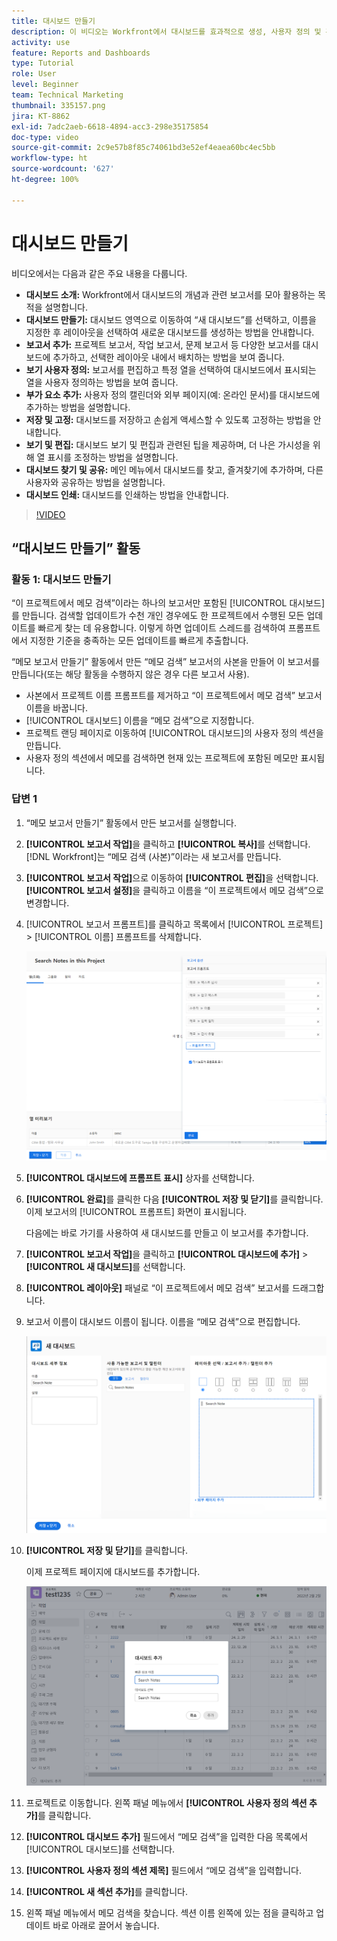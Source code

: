 ```yaml
---
title: 대시보드 만들기
description: 이 비디오는 Workfront에서 대시보드를 효과적으로 생성, 사용자 정의 및 관리하는 방법을 안내하여 프로젝트 관련 데이터를 모니터링하고 공유하는 데 도움을 줍니다.
activity: use
feature: Reports and Dashboards
type: Tutorial
role: User
level: Beginner
team: Technical Marketing
thumbnail: 335157.png
jira: KT-8862
exl-id: 7adc2aeb-6618-4894-acc3-298e35175854
doc-type: video
source-git-commit: 2c9e57b8f85c74061bd3e52ef4eaea60bc4ec5bb
workflow-type: ht
source-wordcount: '627'
ht-degree: 100%

---
```


# 대시보드 만들기

비디오에서는 다음과 같은 주요 내용을 다룹니다.

* **대시보드 소개:** Workfront에서 대시보드의 개념과 관련 보고서를 모아 활용하는 목적을 설명합니다. &#x200B;
* **대시보드 만들기:** 대시보드 영역으로 이동하여 “새 대시보드”를 선택하고, 이름을 지정한 후 레이아웃을 선택하여 새로운 대시보드를 생성하는 방법을 안내합니다. &#x200B;
* **보고서 추가:** 프로젝트 보고서, 작업 보고서, 문제 보고서 등 다양한 보고서를 대시보드에 추가하고, 선택한 레이아웃 내에서 배치하는 방법을 보여 줍니다. &#x200B;
* **보기 사용자 정의:** 보고서를 편집하고 특정 열을 선택하여 대시보드에서 표시되는 열을 사용자 정의하는 방법을 보여 줍니다. &#x200B;
* **부가 요소 추가:** 사용자 정의 캘린더와 외부 페이지(예: 온라인 문서)를 대시보드에 추가하는 방법을 설명합니다. &#x200B;
* **저장 및 고정:** 대시보드를 저장하고 손쉽게 액세스할 수 있도록 고정하는 방법을 안내합니다. &#x200B;
* **보기 및 편집:** 대시보드 보기 및 편집과 관련된 팁을 제공하며, 더 나은 가시성을 위해 열 표시를 조정하는 방법을 설명합니다. &#x200B;
* **대시보드 찾기 및 공유:** 메인 메뉴에서 대시보드를 찾고, 즐겨찾기에 추가하며, 다른 사용자와 공유하는 방법을 설명합니다. &#x200B;
* **대시보드 인쇄:** 대시보드를 인쇄하는 방법을 안내합니다. &#x200B;


>[!VIDEO](https://video.tv.adobe.com/v/335157/?quality=12&learn=on)


## “대시보드 만들기” 활동

### 활동 1: 대시보드 만들기

“이 프로젝트에서 메모 검색”이라는 하나의 보고서만 포함된 [!UICONTROL 대시보드]를 만듭니다. 검색할 업데이트가 수천 개인 경우에도 한 프로젝트에서 수행된 모든 업데이트를 빠르게 찾는 데 유용합니다. 이렇게 하면 업데이트 스레드를 검색하여 프롬프트에서 지정한 기준을 충족하는 모든 업데이트를 빠르게 추출합니다.

“메모 보고서 만들기” 활동에서 만든 “메모 검색” 보고서의 사본을 만들어 이 보고서를 만듭니다(또는 해당 활동을 수행하지 않은 경우 다른 보고서 사용).

* 사본에서 프로젝트 이름 프롬프트를 제거하고 “이 프로젝트에서 메모 검색” 보고서 이름을 바꿉니다.
* [!UICONTROL 대시보드] 이름을 “메모 검색”으로 지정합니다.
* 프로젝트 랜딩 페이지로 이동하여 [!UICONTROL 대시보드]의 사용자 정의 섹션을 만듭니다.
* 사용자 정의 섹션에서 메모를 검색하면 현재 있는 프로젝트에 포함된 메모만 표시됩니다.

### 답변 1

1. “메모 보고서 만들기” 활동에서 만든 보고서를 실행합니다.
1. **[!UICONTROL 보고서 작업]**&#x200B;을 클릭하고 **[!UICONTROL 복사]**&#x200B;를 선택합니다. [!DNL Workfront]는 “메모 검색 (사본)”이라는 새 보고서를 만듭니다.
1. **[!UICONTROL 보고서 작업]**&#x200B;으로 이동하여 **[!UICONTROL 편집]**&#x200B;을 선택합니다. **[!UICONTROL 보고서 설정]**&#x200B;을 클릭하고 이름을 “이 프로젝트에서 메모 검색”으로 변경합니다.
1. [!UICONTROL 보고서 프롬프트]를 클릭하고 목록에서 [!UICONTROL 프로젝트] > [!UICONTROL 이름] 프롬프트를 삭제합니다.

   ![새 대시보드를 생성하는 화면 이미지](assets/edit-report-prompts.png)

1. **[!UICONTROL 대시보드에 프롬프트 표시]** 상자를 선택합니다.
1. **[!UICONTROL 완료]**&#x200B;를 클릭한 다음 **[!UICONTROL 저장 및 닫기]**&#x200B;를 클릭합니다. 이제 보고서의 [!UICONTROL 프롬프트] 화면이 표시됩니다.

   다음에는 바로 가기를 사용하여 새 대시보드를 만들고 이 보고서를 추가합니다.

1. **[!UICONTROL 보고서 작업]**&#x200B;을 클릭하고 **[!UICONTROL 대시보드에 추가]** > **[!UICONTROL 새 대시보드]**&#x200B;를 선택합니다.
1. **[!UICONTROL 레이아웃]** 패널로 “이 프로젝트에서 메모 검색” 보고서를 드래그합니다.
1. 보고서 이름이 대시보드 이름이 됩니다. 이름을 “메모 검색”으로 편집합니다.

   ![새 대시보드를 생성하는 화면 이미지](assets/create-dashboard.png)

1. **[!UICONTROL 저장 및 닫기]**&#x200B;를 클릭합니다.

   이제 프로젝트 페이지에 대시보드를 추가합니다.

   ![새 대시보드를 생성하는 화면 이미지](assets/add-custom-section.png)

1. 프로젝트로 이동합니다. 왼쪽 패널 메뉴에서 **[!UICONTROL 사용자 정의 섹션 추가]**&#x200B;를 클릭합니다.
1. **[!UICONTROL 대시보드 추가]** 필드에서 “메모 검색”을 입력한 다음 목록에서 [!UICONTROL 대시보드]를 선택합니다.
1. **[!UICONTROL 사용자 정의 섹션 제목]** 필드에서 “메모 검색”을 입력합니다.
1. **[!UICONTROL 새 섹션 추가]**&#x200B;를 클릭합니다.
1. 왼쪽 패널 메뉴에서 메모 검색을 찾습니다. 섹션 이름 왼쪽에 있는 점을 클릭하고 업데이트 바로 아래로 끌어서 놓습니다.
